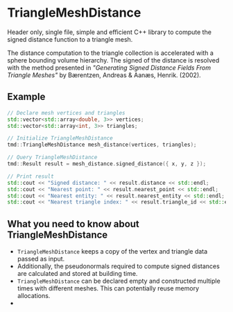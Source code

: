 # TriangleMeshDistance
Header only, single file, simple and efficient C++ library to compute the signed distance function to a triangle mesh.

The distance computation to the triangle collection is accelerated with a sphere bounding volume hierarchy. The signed of the distance is resolved with the method presented in *"Generating Signed Distance Fields From Triangle Meshes"* by Bærentzen, Andreas & Aanæs, Henrik. (2002).

## Example
```cpp
// Declare mesh vertices and triangles
std::vector<std::array<double, 3>> vertices;
std::vector<std::array<int, 3>> triangles;

// Initialize TriangleMeshDistance
tmd::TriangleMeshDistance mesh_distance(vertices, triangles);

// Query TriangleMeshDistance
tmd::Result result = mesh_distance.signed_distance({ x, y, z });

// Print result
std::cout << "Signed distance: " << result.distance << std::endl;
std::cout << "Nearest point: " << result.nearest_point << std::endl;
std::cout << "Nearest entity: " << result.nearest_entity << std::endl;
std::cout << "Nearest triangle index: " << result.triangle_id << std::endl;
```


## What you need to know about TriangleMeshDistance
- `TriangleMeshDistance` keeps a copy of the vertex and triangle data passed as input.
- Additionally, the pseudonormals required to compute signed distances are calculated and stored at building time.
- `TriangleMeshDistance` can be declared empty and constructed multiple times with different meshes. This can potentially reuse memory allocations.
- 